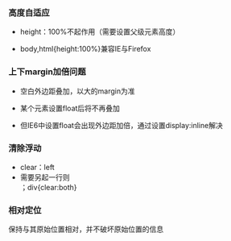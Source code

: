 ### 高度自适应

- height：100%不起作用（需要设置父级元素高度）


- body,html{height:100%}兼容IE与Firefox

### 上下margin加倍问题

- 空白外边距叠加，以大的margin为准

- 某个元素设置float后将不再叠加

- 但IE6中设置float会出现外边距加倍，通过设置display:inline解决

### 清除浮动

- clear：left
- 需要另起一行则<div></div>；div{clear:both}

### 相对定位

保持与其原始位置相对，并不破坏原始位置的信息  